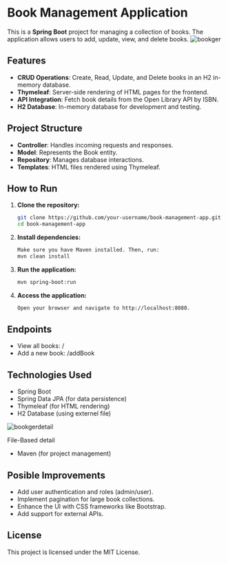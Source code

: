 # Book Management Application

This is a **Spring Boot** project for managing a collection of books. The application allows users to add, update, view, and delete books.
![bookger](https://github.com/user-attachments/assets/cb793c83-324f-4e8d-991a-f20fb520765e)


## Features

- **CRUD Operations**: Create, Read, Update, and Delete books in an H2 in-memory database.
- **Thymeleaf**: Server-side rendering of HTML pages for the frontend.
- **API Integration**: Fetch book details from the Open Library API by ISBN.
- **H2 Database**: In-memory database for development and testing.
  
## Project Structure

- **Controller**: Handles incoming requests and responses.
- **Model**: Represents the Book entity.
- **Repository**: Manages database interactions.
- **Templates**: HTML files rendered using Thymeleaf.

## How to Run

1. **Clone the repository:**
   ```bash
   git clone https://github.com/your-username/book-management-app.git
   cd book-management-app
2. **Install dependencies:**
   ```bash
   Make sure you have Maven installed. Then, run:
   mvn clean install
3. **Run the application:**
   ```bash
   mvn spring-boot:run

4. **Access the application:**
   ```bash
   Open your browser and navigate to http://localhost:8080.

## Endpoints
* View all books: /
* Add a new book: /addBook

## Technologies Used
* Spring Boot
* Spring Data JPA (for data persistence)
* Thymeleaf (for HTML rendering)
* H2 Database (using externel file)
  
![bookgerdetail](https://github.com/user-attachments/assets/b79d546a-6f27-4a35-998e-04c2e66b7ae3)

File-Based detail

* Maven (for project management)

## Posible Improvements
* Add user authentication and roles (admin/user).
* Implement pagination for large book collections.
* Enhance the UI with CSS frameworks like Bootstrap.
* Add support for external APIs.

## License
This project is licensed under the MIT License.

